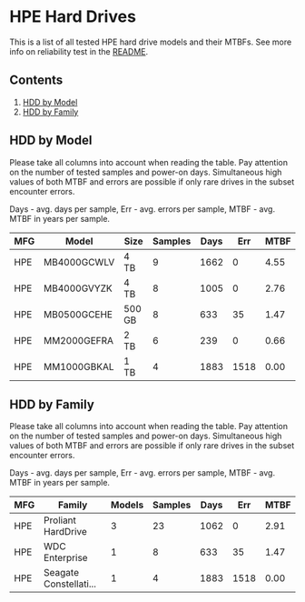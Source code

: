 HPE Hard Drives
===============

This is a list of all tested HPE hard drive models and their MTBFs. See more
info on reliability test in the [README](https://github.com/bsdhw/SMART).

Contents
--------

1. [ HDD by Model  ](#hdd-by-model)
2. [ HDD by Family ](#hdd-by-family)

HDD by Model
------------

Please take all columns into account when reading the table. Pay attention on the
number of tested samples and power-on days. Simultaneous high values of both MTBF
and errors are possible if only rare drives in the subset encounter errors.

Days - avg. days per sample,
Err  - avg. errors per sample,
MTBF - avg. MTBF in years per sample.

| MFG       | Model              | Size   | Samples | Days  | Err   | MTBF |
|-----------|--------------------|--------|---------|-------|-------|------|
| HPE       | MB4000GCWLV        | 4 TB   | 9       | 1662  | 0     | 4.55   |
| HPE       | MB4000GVYZK        | 4 TB   | 8       | 1005  | 0     | 2.76   |
| HPE       | MB0500GCEHE        | 500 GB | 8       | 633   | 35    | 1.47   |
| HPE       | MM2000GEFRA        | 2 TB   | 6       | 239   | 0     | 0.66   |
| HPE       | MM1000GBKAL        | 1 TB   | 4       | 1883  | 1518  | 0.00   |

HDD by Family
-------------

Please take all columns into account when reading the table. Pay attention on the
number of tested samples and power-on days. Simultaneous high values of both MTBF
and errors are possible if only rare drives in the subset encounter errors.

Days - avg. days per sample,
Err  - avg. errors per sample,
MTBF - avg. MTBF in years per sample.

| MFG       | Family                 | Models | Samples | Days  | Err   | MTBF |
|-----------|------------------------|--------|---------|-------|-------|------|
| HPE       | Proliant HardDrive     | 3      | 23      | 1062  | 0     | 2.91   |
| HPE       | WDC Enterprise         | 1      | 8       | 633   | 35    | 1.47   |
| HPE       | Seagate Constellati... | 1      | 4       | 1883  | 1518  | 0.00   |
